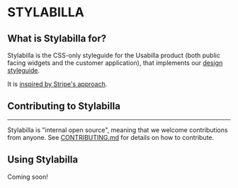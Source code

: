 # STYLABILLA

## What is Stylabilla for?
Stylabilla is the CSS-only styleguide for the Usabilla product (both public facing widgets and the customer application), that implements our [design styleguide](https://drive.google.com/a/usabilla.com/file/d/0B_Xb9pOPqDqzLXJYbzE2a3czbk0/view?usp=sharing).

It is [inspired by Stripe's approach](http://www.youtube.com/watch?feature=player_embedded&v=NHpSmJrEvRQ).

## Contributing to Stylabilla
-------------------

Stylabilla is "internal open source", meaning that we welcome contributions from anyone.
See [CONTRIBUTING.md](https://github.com/usabilla/stylabilla/blob/master/CONTRIBUTING.md) for details on how to contribute.

## Using Stylabilla

Coming soon!
